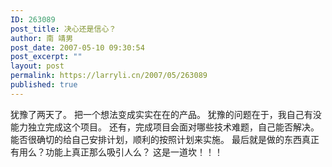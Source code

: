 ```yaml
---
ID: 263089
post_title: 决心还是信心？
author: 南 靖男
post_date: 2007-05-10 09:30:54
post_excerpt: ""
layout: post
permalink: https://larryli.cn/2007/05/263089
published: true
---
```

犹豫了两天了。
把一个想法变成实实在在的产品。
犹豫的问题在于，我自己有没能力独立完成这个项目。
还有，完成项目会面对哪些技术难题，自己能否解决。
能否很确切的给自己安排计划，顺利的按照计划来实施。
最后就是做的东西真正有用么？功能上真正那么吸引人么？
这是一道坎！！！